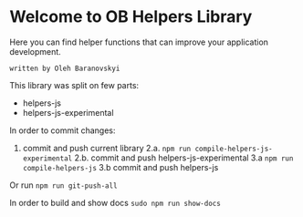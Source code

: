 # Welcome to OB Helpers Library

Here you can find helper functions that can improve your 
application development.

`written by Oleh Baranovskyi`


This library was split on few parts:
- helpers-js
- helpers-js-experimental

In order to commit changes:
1. commit and push current library
2.a. `npm run compile-helpers-js-experimental` 
2.b. commit and push helpers-js-experimental
3.a `npm run compile-helpers-js`
3.b commit and push helpers-js



Or run 
`npm run git-push-all`
 

In order to build and show docs
`sudo npm run show-docs`


